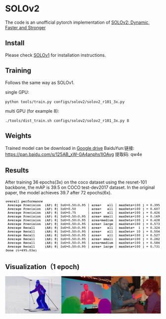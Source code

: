 # SOLOv2
The code is an unofficial pytorch implementation of [SOLOv2: Dynamic, Faster and Stronger](https://arxiv.org/abs/2003.10152)


## Install
Please check [SOLOv1](https://github.com/WXinlong/SOLO/blob/master/docs/INSTALL.md) for installation instructions.

## Training
Follows the same way as SOLOv1.

single GPU: 
```
python tools/train.py configs/solov2/solov2_r101_3x.py
```
multi GPU (for example 8): 
```
./tools/dist_train.sh configs/solov2/solov2_r101_3x.py 8
```
## Weights
Trained model can be download in [Google drive](https://drive.google.com/file/d/1v8SCK5LAlbE6X4dnpl2DOaWfakwFzENI/view?usp=sharing)
BaiduYun:链接: https://pan.baidu.com/s/125AB_xW-GA4anphs1IOAvg 提取码: qw4e
## Results
After training 36 epochs(3x) on the coco dataset using the resnet-101 backbone, the mAP is 39.5 on COCO test-dev2017 dataset. In the original paper, the model achieves 39.7 after 72 epochs(6x).

<img src="AP.jpg">

## Visualization（1 epoch)

<img src="solov2.png" width="2000">
